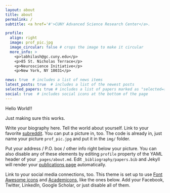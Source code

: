```yaml
---
layout: about
title: about
permalink: /
subtitle: <a href='#'>CUNY Advanced Science Research Center</a>.

profile:
  align: right
  image: prof_pic.jpg
  image_circular: false # crops the image to make it circular
  more_info: >
    <p>labhilash@gc.cuny.edu</p>
    <p>85 St. Nicholas Terrace</p>
    <p>Neuroscience Initiative</p>
    <p>New York, NY 10031</p>

news: true  # includes a list of news items
latest_posts: true  # includes a list of the newest posts
selected_papers: true # includes a list of papers marked as "selected={true}"
social: true  # includes social icons at the bottom of the page
---
```


Hello World!!

Just making sure this works.

Write your biography here. Tell the world about yourself. Link to your favorite [subreddit](http://reddit.com). You can put a picture in, too. The code is already in, just name your picture `prof_pic.jpg` and put it in the `img/` folder.

Put your address / P.O. box / other info right below your picture. You can also disable any of these elements by editing `profile` property of the YAML header of your `_pages/about.md`. Edit `_bibliography/papers.bib` and Jekyll will render your [publications page](/al-folio/publications/) automatically.

Link to your social media connections, too. This theme is set up to use [Font Awesome icons](https://fontawesome.com/) and [Academicons](https://jpswalsh.github.io/academicons/), like the ones below. Add your Facebook, Twitter, LinkedIn, Google Scholar, or just disable all of them.

